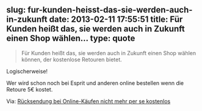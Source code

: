 slug: fur-kunden-heisst-das-sie-werden-auch-in-zukunft
date: 2013-02-11 17:55:51
title: Für Kunden heißt das, sie werden auch in Zukunft einen Shop wählen...
type: quote
---

> Für Kunden heißt das, sie werden auch in Zukunft einen Shop wählen können, der kostenlose Retouren bietet.

Logischerweise!

 Wer wird schon noch bei Esprit und anderen online bestellen wenn die Retoure 5€ kostet.

 Via: [Rücksendung bei Online-Käufen nicht mehr per se kostenlos](http://www.heise.de/newsticker/meldung/Ruecksendung-bei-Online-Kaeufen-nicht-mehr-per-se-kostenlos-1801192.html)
